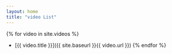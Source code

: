 ```yaml
---
layout: home
title: "video List"
---
```



{% for video in site.videos %}
- [{{ video.title }}]({{ site.baseurl }}{{ video.url }})
{% endfor %}
